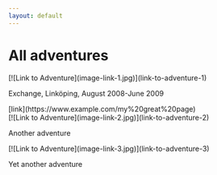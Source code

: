 ```yaml
---
layout: default
---
```


# All adventures

<div class="adventure-grid">
  <div class="adventure-item">
    [![Link to Adventure](image-link-1.jpg)](link-to-adventure-1)
    <p class="adventure-title">Exchange, Linköping, August 2008-June 2009</p>
    [link](https://www.example.com/my%20great%20page)

  </div>

  <div class="adventure-item">
    [![Link to Adventure](image-link-2.jpg)](link-to-adventure-2)
    <p class="adventure-title">Another adventure</p>
  </div>

  <div class="adventure-item">
    [![Link to Adventure](image-link-3.jpg)](link-to-adventure-3)
    <p class="adventure-title">Yet another adventure</p>
  </div>
</div>
